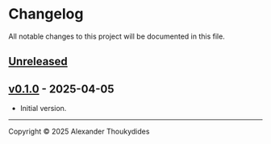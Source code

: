 # Changelog

All notable changes to this project will be documented in this file.

## [Unreleased]

## [v0.1.0] - 2025-04-05
* Initial version.

---

Copyright © 2025 Alexander Thoukydides

[Unreleased]:       https://github.com/thoukydides/matterbridge-aeg-robot/compare/v0.1.0...HEAD
[v0.1.0]:           https://github.com/thoukydides/matterbridge-aeg-robot/releases/tag/v0.1.0
